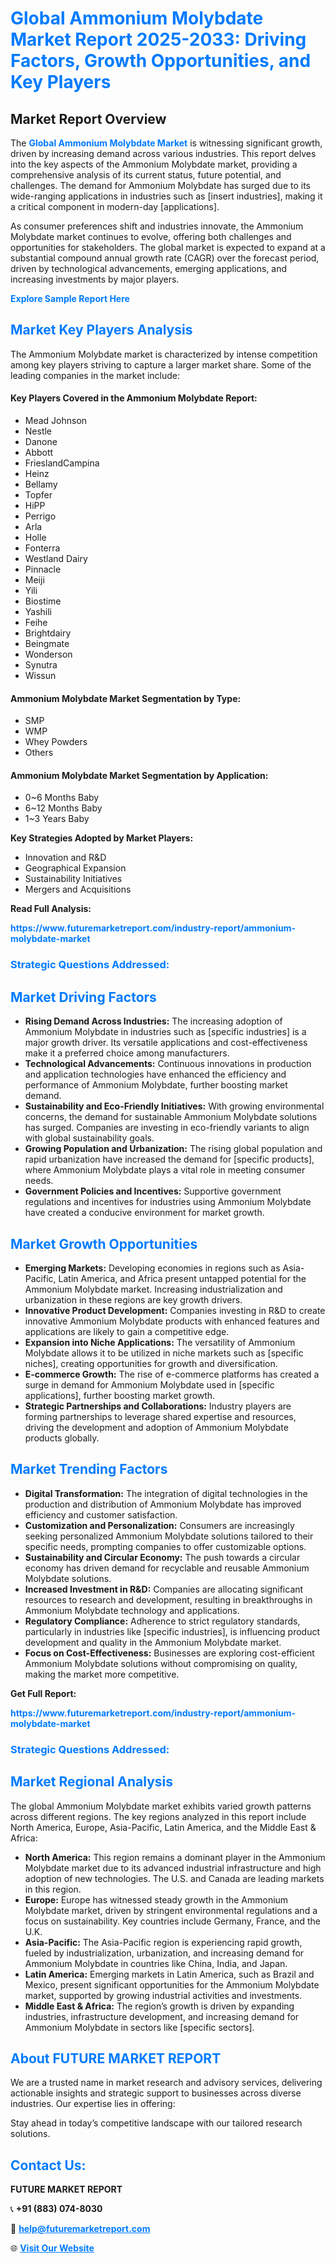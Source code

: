 <h1 style="color: #007BFF;">Global Ammonium Molybdate Market Report 2025-2033: Driving Factors, Growth Opportunities, and Key Players</h1>

<section id="overview">
<h2>Market Report Overview</h2>
<p>The <a href="https://www.futuremarketreport.com/industry-report/ammonium-molybdate-market" style="color: #007BFF; text-decoration: none;"><strong>Global Ammonium Molybdate Market</strong></a> is witnessing significant growth, driven by increasing demand across various industries. This report delves into the key aspects of the Ammonium Molybdate market, providing a comprehensive analysis of its current status, future potential, and challenges. The demand for Ammonium Molybdate has surged due to its wide-ranging applications in industries such as [insert industries], making it a critical component in modern-day [applications].</p>
<p>As consumer preferences shift and industries innovate, the Ammonium Molybdate market continues to evolve, offering both challenges and opportunities for stakeholders. The global market is expected to expand at a substantial compound annual growth rate (CAGR) over the forecast period, driven by technological advancements, emerging applications, and increasing investments by major players.</p>
</section>

<section id="overview">
<p><a href="https://www.futuremarketreport.com/request-sample/reportId=32951" style="color: #007BFF; text-decoration: none;"><strong>Explore Sample Report Here</strong></a></p>
</section>

<section id="key-players">
<h2 style="color: #007BFF;">Market Key Players Analysis</h2>
<p>The Ammonium Molybdate market is characterized by intense competition among key players striving to capture a larger market share. Some of the leading companies in the market include:</p>
<h4>Key Players Covered in the Ammonium Molybdate Report:</h4>
<ul><li>Mead Johnson</li><li>Nestle</li><li>Danone</li><li>Abbott</li><li>FrieslandCampina</li><li>Heinz</li><li>Bellamy</li><li>Topfer</li><li>HiPP</li><li>Perrigo</li><li>Arla</li><li>Holle</li><li>Fonterra</li><li>Westland Dairy</li><li>Pinnacle</li><li>Meiji</li><li>Yili</li><li>Biostime</li><li>Yashili</li><li>Feihe</li><li>Brightdairy</li><li>Beingmate</li><li>Wonderson</li><li>Synutra</li><li>Wissun</li></ul>
<h4>Ammonium Molybdate Market Segmentation by Type:</h4>
<ul><li>SMP</li><li>WMP</li><li>Whey Powders</li><li>Others</li></ul>

<h4>Ammonium Molybdate Market Segmentation by Application:</h4>
<ul><li>0~6 Months Baby</li><li>6~12 Months Baby</li><li>1~3 Years Baby</li></ul>
<p><strong>Key Strategies Adopted by Market Players:</strong></p>
<ul>
<li>Innovation and R&D</li>
<li>Geographical Expansion</li>
<li>Sustainability Initiatives</li>
<li>Mergers and Acquisitions</li>
</ul>
</section>

<section>
<p><strong>Read Full Analysis: </strong></p><a href="https://www.futuremarketreport.com/industry-report/ammonium-molybdate-market" style="color: #007BFF; text-decoration: none;"><strong>https://www.futuremarketreport.com/industry-report/ammonium-molybdate-market</strong></a>
<h3 style="color: #007BFF;">Strategic Questions Addressed:</h3>
</section>

<section id="driving-factors">
<h2 style="color: #007BFF;">Market Driving Factors</h2>
<ul>
<li><strong>Rising Demand Across Industries:</strong> The increasing adoption of Ammonium Molybdate in industries such as [specific industries] is a major growth driver. Its versatile applications and cost-effectiveness make it a preferred choice among manufacturers.</li>
<li><strong>Technological Advancements:</strong> Continuous innovations in production and application technologies have enhanced the efficiency and performance of Ammonium Molybdate, further boosting market demand.</li>
<li><strong>Sustainability and Eco-Friendly Initiatives:</strong> With growing environmental concerns, the demand for sustainable Ammonium Molybdate solutions has surged. Companies are investing in eco-friendly variants to align with global sustainability goals.</li>
<li><strong>Growing Population and Urbanization:</strong> The rising global population and rapid urbanization have increased the demand for [specific products], where Ammonium Molybdate plays a vital role in meeting consumer needs.</li>
<li><strong>Government Policies and Incentives:</strong> Supportive government regulations and incentives for industries using Ammonium Molybdate have created a conducive environment for market growth.</li>
</ul>
</section>

<section id="growth-opportunities">
<h2 style="color: #007BFF;">Market Growth Opportunities</h2>
<ul>
<li><strong>Emerging Markets:</strong> Developing economies in regions such as Asia-Pacific, Latin America, and Africa present untapped potential for the Ammonium Molybdate market. Increasing industrialization and urbanization in these regions are key growth drivers.</li>
<li><strong>Innovative Product Development:</strong> Companies investing in R&D to create innovative Ammonium Molybdate products with enhanced features and applications are likely to gain a competitive edge.</li>
<li><strong>Expansion into Niche Applications:</strong> The versatility of Ammonium Molybdate allows it to be utilized in niche markets such as [specific niches], creating opportunities for growth and diversification.</li>
<li><strong>E-commerce Growth:</strong> The rise of e-commerce platforms has created a surge in demand for Ammonium Molybdate used in [specific applications], further boosting market growth.</li>
<li><strong>Strategic Partnerships and Collaborations:</strong> Industry players are forming partnerships to leverage shared expertise and resources, driving the development and adoption of Ammonium Molybdate products globally.</li>
</ul>
</section>

<section id="trending-factors">
<h2 style="color: #007BFF;">Market Trending Factors</h2>
<ul>
<li><strong>Digital Transformation:</strong> The integration of digital technologies in the production and distribution of Ammonium Molybdate has improved efficiency and customer satisfaction.</li>
<li><strong>Customization and Personalization:</strong> Consumers are increasingly seeking personalized Ammonium Molybdate solutions tailored to their specific needs, prompting companies to offer customizable options.</li>
<li><strong>Sustainability and Circular Economy:</strong> The push towards a circular economy has driven demand for recyclable and reusable Ammonium Molybdate solutions.</li>
<li><strong>Increased Investment in R&D:</strong> Companies are allocating significant resources to research and development, resulting in breakthroughs in Ammonium Molybdate technology and applications.</li>
<li><strong>Regulatory Compliance:</strong> Adherence to strict regulatory standards, particularly in industries like [specific industries], is influencing product development and quality in the Ammonium Molybdate market.</li>
<li><strong>Focus on Cost-Effectiveness:</strong> Businesses are exploring cost-efficient Ammonium Molybdate solutions without compromising on quality, making the market more competitive.</li>
</ul>
</section>

<section>
<p><strong>Get Full Report: </strong></p><a href="https://www.futuremarketreport.com/industry-report/ammonium-molybdate-market" style="color: #007BFF; text-decoration: none;"><strong>https://www.futuremarketreport.com/industry-report/ammonium-molybdate-market</strong></a>
<h3 style="color: #007BFF;">Strategic Questions Addressed:</h3>
</section>


<section id="regional-analysis">
<h2 style="color: #007BFF;">Market Regional Analysis</h2>
<p>The global Ammonium Molybdate market exhibits varied growth patterns across different regions. The key regions analyzed in this report include North America, Europe, Asia-Pacific, Latin America, and the Middle East & Africa:</p>
<ul>
<li><strong>North America:</strong> This region remains a dominant player in the Ammonium Molybdate market due to its advanced industrial infrastructure and high adoption of new technologies. The U.S. and Canada are leading markets in this region.</li>
<li><strong>Europe:</strong> Europe has witnessed steady growth in the Ammonium Molybdate market, driven by stringent environmental regulations and a focus on sustainability. Key countries include Germany, France, and the U.K.</li>
<li><strong>Asia-Pacific:</strong> The Asia-Pacific region is experiencing rapid growth, fueled by industrialization, urbanization, and increasing demand for Ammonium Molybdate in countries like China, India, and Japan.</li>
<li><strong>Latin America:</strong> Emerging markets in Latin America, such as Brazil and Mexico, present significant opportunities for the Ammonium Molybdate market, supported by growing industrial activities and investments.</li>
<li><strong>Middle East & Africa:</strong> The region’s growth is driven by expanding industries, infrastructure development, and increasing demand for Ammonium Molybdate in sectors like [specific sectors].</li>
</ul>
</section>

<footer>
<h2 style="color: #007BFF;">About FUTURE MARKET REPORT</h2>
<p>We are a trusted name in market research and advisory services, delivering actionable insights and strategic support to businesses across diverse industries. Our expertise lies in offering:</p>

<p>Stay ahead in today’s competitive landscape with our tailored research solutions.</p>

<h2 style="color: #007BFF;">Contact Us:</h2>
<p><strong>FUTURE MARKET REPORT</strong></p>
<p>📞 <strong>+91 (883) 074-8030</strong></p>
<p>📧 <strong><a href="mailto:help@futuremarketreport.com" style="color: #007BFF;">help@futuremarketreport.com</a></strong></p>
<p>🌐 <strong><a href="https://www.futuremarketreport.com/" style="color: #007BFF;">Visit Our Website</a></strong></p>
</footer>